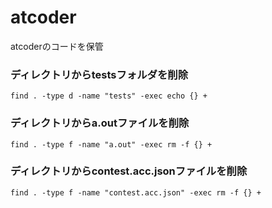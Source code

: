 # atcoder
atcoderのコードを保管

### ディレクトリからtestsフォルダを削除

```
find . -type d -name "tests" -exec echo {} +
```

### ディレクトリからa.outファイルを削除

```
find . -type f -name "a.out" -exec rm -f {} +
```

### ディレクトリからcontest.acc.jsonファイルを削除

```
find . -type f -name "contest.acc.json" -exec rm -f {} +
```